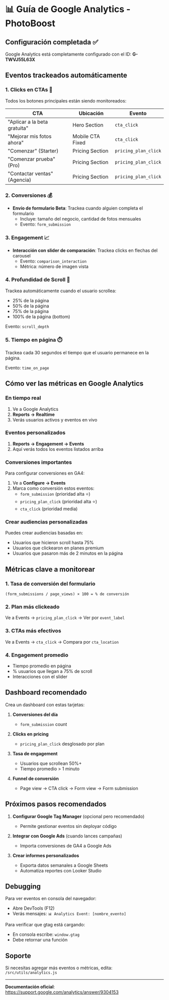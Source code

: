 # 📊 Guía de Google Analytics - PhotoBoost

## Configuración completada ✅

Google Analytics está completamente configurado con el ID: **G-TWVJ55L63X**

## Eventos trackeados automáticamente

### 1. **Clicks en CTAs** 🎯
Todos los botones principales están siendo monitoreados:

| CTA | Ubicación | Evento |
|-----|-----------|--------|
| "Aplicar a la beta gratuita" | Hero Section | `cta_click` |
| "Mejorar mis fotos ahora" | Mobile CTA Fixed | `cta_click` |
| "Comenzar" (Starter) | Pricing Section | `pricing_plan_click` |
| "Comenzar prueba" (Pro) | Pricing Section | `pricing_plan_click` |
| "Contactar ventas" (Agencia) | Pricing Section | `pricing_plan_click` |

### 2. **Conversiones** 💰
- **Envío de formulario Beta**: Trackea cuando alguien completa el formulario
  - Incluye: tamaño del negocio, cantidad de fotos mensuales
  - Evento: `form_submission`

### 3. **Engagement** 📈
- **Interacción con slider de comparación**: Trackea clicks en flechas del carousel
  - Evento: `comparison_interaction`
  - Métrica: número de imagen vista

### 4. **Profundidad de Scroll** 📜
Trackea automáticamente cuando el usuario scrollea:
- 25% de la página
- 50% de la página
- 75% de la página
- 100% de la página (bottom)

Evento: `scroll_depth`

### 5. **Tiempo en página** ⏱️
Trackea cada 30 segundos el tiempo que el usuario permanece en la página.

Evento: `time_on_page`

## Cómo ver las métricas en Google Analytics

### En tiempo real
1. Ve a Google Analytics
2. **Reports → Realtime**
3. Verás usuarios activos y eventos en vivo

### Eventos personalizados
1. **Reports → Engagement → Events**
2. Aquí verás todos los eventos listados arriba

### Conversiones importantes
Para configurar conversiones en GA4:

1. Ve a **Configure → Events**
2. Marca como conversión estos eventos:
   - `form_submission` (prioridad alta ⭐)
   - `pricing_plan_click` (prioridad alta ⭐)
   - `cta_click` (prioridad media)

### Crear audiencias personalizadas
Puedes crear audiencias basadas en:
- Usuarios que hicieron scroll hasta 75%
- Usuarios que clickearon en planes premium
- Usuarios que pasaron más de 2 minutos en la página

## Métricas clave a monitorear

### 1. **Tasa de conversión del formulario**
```
(form_submissions / page_views) × 100 = % de conversión
```

### 2. **Plan más clickeado**
Ve a Events → `pricing_plan_click` → Ver por `event_label`

### 3. **CTAs más efectivos**
Ve a Events → `cta_click` → Compara por `cta_location`

### 4. **Engagement promedio**
- Tiempo promedio en página
- % usuarios que llegan a 75% de scroll
- Interacciones con el slider

## Dashboard recomendado

Crea un dashboard con estas tarjetas:

1. **Conversiones del día**
   - `form_submission` count

2. **Clicks en pricing**
   - `pricing_plan_click` desglosado por plan

3. **Tasa de engagement**
   - Usuarios que scrollean 50%+
   - Tiempo promedio > 1 minuto

4. **Funnel de conversión**
   - Page view → CTA click → Form view → Form submission

## Próximos pasos recomendados

1. **Configurar Google Tag Manager** (opcional pero recomendado)
   - Permite gestionar eventos sin deployar código

2. **Integrar con Google Ads** (cuando lances campañas)
   - Importa conversiones de GA4 a Google Ads

3. **Crear informes personalizados**
   - Exporta datos semanales a Google Sheets
   - Automatiza reportes con Looker Studio

## Debugging

Para ver eventos en consola del navegador:
- Abre DevTools (F12)
- Verás mensajes: `📊 Analytics Event: [nombre_evento]`

Para verificar que gtag está cargando:
- En consola escribe: `window.gtag`
- Debe retornar una función

## Soporte

Si necesitas agregar más eventos o métricas, edita:
`/src/utils/analytics.js`

---

**Documentación oficial**: https://support.google.com/analytics/answer/9304153

